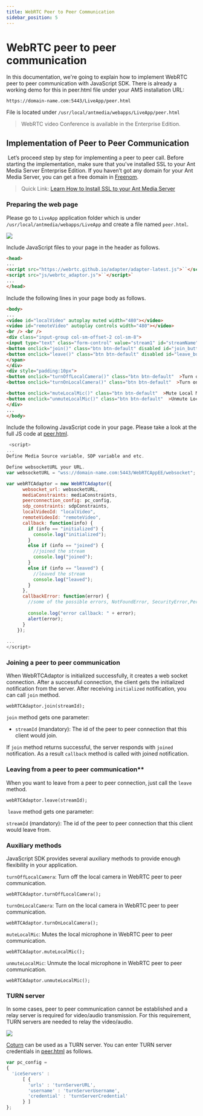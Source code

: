 ```yaml
---
title: WebRTC Peer to Peer Communication
sidebar_position: 5
---
```

# WebRTC peer to peer communication

In this documentation, we're going to explain how to implement WebRTC peer to peer communication with JavaScript SDK. There is already a working demo for this in peer.html file under your AMS installation URL:

    https://domain-name.com:5443/LiveApp/peer.html

File is located under ```/usr/local/antmedia/webapps/LiveApp/peer.html```

> WebRTC video Conference is available in the Enterprise Edition.

## Implementation of Peer to Peer Communication

 Let’s proceed step by step for implementing a peer to peer call. Before starting the implementation, make sure that you've installed SSL to your Ant Media Server Enterprise Edition. If you haven’t got any domain for your Ant Media Server, you can get a free domain in [Freenom](https://www.freenom.com/).

> Quick Link: [Learn How to Install SSL to your Ant Media Server](/guides/installing-on-linux/setting-up-ssl/)

### Preparing the web page

Please go to ```LiveApp``` application folder which is under ```/usr/local/antmedia/webapps/LiveApp``` and create a file named ```peer.html```.

![](@site/static/img/image-1645111368769.png)

Include JavaScript files to your page in the header as follows.

```html
<head>
...
<script src="https://webrtc.github.io/adapter/adapter-latest.js">``</script>`
<script src="js/webrtc_adaptor.js">``</script>`
...
</head>
```

Include the following lines in your page body as follows.

```html
<body>
...
<video id="localVideo" autoplay muted width="480"></video>
<video id="remoteVideo" autoplay controls width="480"></video>
<br /> <br />
<div class="input-group col-sm-offset-2 col-sm-8">
<input type="text" class="form-control" value="stream1" id="streamName" placeholder="Type stream name"> <span class="input-group-btn">
<button onclick="join()" class="btn btn-default" disabled id="join_button">Join</button>
<button onclick="leave()" class="btn btn-default" disabled id="leave_button">Leave</button>
</span>
</div>
<div style="padding:10px">
<button onclick="turnOffLocalCamera()" class="btn btn-default"  >Turn off Camera</button>
<button onclick="turnOnLocalCamera()" class="btn btn-default"  >Turn on Camera</button>

<button onclick="muteLocalMic()" class="btn btn-default"  >Mute Local Mic</button>
<button onclick="unmuteLocalMic()" class="btn btn-default"  >Unmute Local Mic</button>
</div>
...
</body>
```

Include the following JavaScript code in your page. Please take a look at the full JS code at [peer.html](https://github.com/ant-media/StreamApp/blob/master/src/main/webapp/peer.html).

```js
 <script>
...
Define Media Source variable, SDP variable and etc.

Define websocketURL your URL.
var websocketURL = "wss://domain-name.com:5443/WebRTCAppEE/websocket";

var webRTCAdaptor = new WebRTCAdaptor({
      websocket_url: websocketURL,
      mediaConstraints: mediaConstraints,
      peerconnection_config: pc_config,
      sdp_constraints: sdpConstraints,
      localVideoId: "localVideo",
      remoteVideoId: "remoteVideo",
      callback: function(info) {
        if (info == "initialized") {
          console.log("initialized");
        }
        else if (info == "joined") {
          //joined the stream
          console.log("joined");
        }
        else if (info == "leaved") {
          //leaved the stream
          console.log("leaved");
        }
      },
      callbackError: function(error) {
        //some of the possible errors, NotFoundError, SecurityError,PermissionDeniedError
        
        console.log("error callback: " + error);
        alert(error);
      }
    });
  
...
</script>
```

### Joining a peer to peer communication

When WebRTCAdaptor is initialized successfully, it creates a web socket connection. After a successful connection, the client gets the initialized notification from the server. After receiving ```initialized``` notification, you can call ```join``` method.

    webRTCAdaptor.join(streamId);

```join``` method gets one parameter:

*   ```streamId``` (mandatory): The id of the peer to peer connection that this client would join.

If ```join``` method returns successful, the server responds with ```joined``` notification. As a result ```callback``` method is called with joined notification.

### Leaving from a peer to peer communication**

When you want to leave from a peer to peer connection, just call the ```leave``` method.

    webRTCAdaptor.leave(streamId);

 ```leave``` method gets one parameter:

```streamId``` (mandatory): The id of the peer to peer connection that this client would leave from.

### Auxiliary methods

JavaScript SDK provides several auxiliary methods to provide enough flexibility in your application.

```turnOffLocalCamera```: Turn off the local camera in WebRTC peer to peer communication.

    webRTCAdaptor.turnOffLocalCamera();

```turnOnLocalCamera```: Turn on the local camera in WebRTC peer to peer communication.

    webRTCAdaptor.turnOnLocalCamera();

```muteLocalMic```: Mutes the local microphone in WebRTC peer to peer communication.

    webRTCAdaptor.muteLocalMic();

```unmuteLocalMic```: Unmute the local microphone in WebRTC peer to peer communication.

    webRTCAdaptor.unmuteLocalMic();

### TURN server

In some cases, peer to peer communication cannot be established and a relay server is required for video/audio transmission. For this requirement, TURN servers are needed to relay the video/audio.

![](@site/static/img/dataPathways.png)

[Coturn](https://github.com/coturn/coturn) can be used as a TURN server. You can enter TURN server credentials in [peer.html](https://github.com/ant-media/StreamApp/blob/master/src/main/webapp/peer.html) as follows.

```js
var pc_config =
{
  'iceServers' : 
      [ {
        'urls' : 'turnServerURL',
        'username' : 'turnServerUsername',
        'credential' : 'turnServerCredential'
      } ]
};
```
